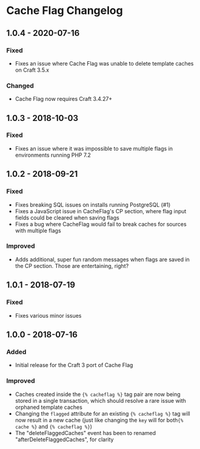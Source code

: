 # Cache Flag Changelog

## 1.0.4 - 2020-07-16
### Fixed
- Fixes an issue where Cache Flag was unable to delete template caches on Craft 3.5.x
### Changed
- Cache Flag now requires Craft 3.4.27+

## 1.0.3 - 2018-10-03
### Fixed
- Fixes an issue where it was impossible to save multiple flags in environments running PHP 7.2

## 1.0.2 - 2018-09-21
### Fixed
- Fixes breaking SQL issues on installs running PostgreSQL (#1)
- Fixes a JavaScript issue in CacheFlag's CP section, where flag input fields could be cleared when saving flags
- Fixes a bug where CacheFlag would fail to break caches for sources with multiple flags
### Improved
- Adds additional, super fun random messages when flags are saved in the CP section. Those are entertaining, right?

## 1.0.1 - 2018-07-19
### Fixed
- Fixes various minor issues

## 1.0.0 - 2018-07-16
### Added
- Initial release for the Craft 3 port of Cache Flag
### Improved
- Caches created inside the `{% cacheflag %}` tag pair are now being stored in a single transaction, which should resolve a rare issue with orphaned template caches
- Changing the `flagged` attribute for an existing `{% cacheflag %}` tag will now result in a new cache (just like changing the `key` will for both`{% cache %}` and `{% cacheflag %}`)
- The "deleteFlaggedCaches" event has been to renamed "afterDeleteFlaggedCaches", for clarity

